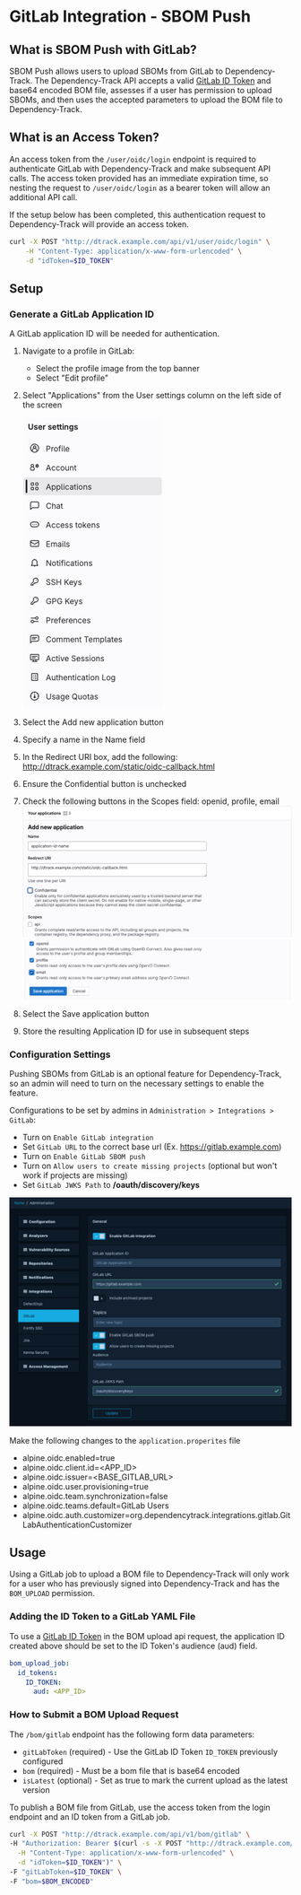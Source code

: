 # GitLab Integration - SBOM Push

## What is SBOM Push with GitLab?

SBOM Push allows users to upload SBOMs from GitLab to Dependency-Track. The Dependency-Track API accepts a valid [GitLab ID Token](https://docs.gitlab.com/ci/secrets/id_token_authentication/) and base64 encoded BOM file, assesses if a user has permission to upload SBOMs, and then uses the accepted parameters to upload the BOM file to Dependency-Track.

## What is an Access Token?

An access token from the `/user/oidc/login` endpoint is required to authenticate GitLab with Dependency-Track and make subsequent API calls. The access token provided has an immediate expiration time, so nesting the request to `/user/oidc/login` as a bearer token will allow an additional API call.

If the setup below has been completed, this authentication request to Dependency-Track will provide an access token.

```bash
curl -X POST "http://dtrack.example.com/api/v1/user/oidc/login" \
    -H "Content-Type: application/x-www-form-urlencoded" \
    -d "idToken=$ID_TOKEN"
```

## Setup

### Generate a GitLab Application ID

A GitLab application ID will be needed for authentication.

1. Navigate to a profile in GitLab:
    * Select the profile image from the top banner
    * Select "Edit profile"
2. Select "Applications" from the User settings column on the left side of the screen

   ![Applications](images/integrations_gitlab_applications.png)
3. Select the Add new application button
4. Specify a name in the Name field
5. In the Redirect URI box, add the following: <http://dtrack.example.com/static/oidc-callback.html>
6. Ensure the Confidential button is unchecked
7. Check the following buttons in the Scopes field: openid, profile, email
![New Application ID](images/integrations_gitlab_app_id.png)
![New Application ID 2](images/integrations_gitlab_app_id2.png)
8. Select the Save application button
9. Store the resulting Application ID for use in subsequent steps

### Configuration Settings

Pushing SBOMs from GitLab is an optional feature for Dependency-Track, so an admin will need to turn on the necessary settings to enable the feature.

Configurations to be set by admins in `Administration > Integrations > GitLab`:

* Turn on `Enable GitLab integration`
* Set `GitLab URL` to the correct base url (Ex. <https://gitlab.example.com>)
* Turn on `Enable GitLab SBOM push`
* Turn on `Allow users to create missing projects` (optional but won't work if projects are missing)
* Set `GitLab JWKS Path` to **/oauth/discovery/keys**

![GitLab Push Settings](images/integrations_gitlab_sbom_settings.png)

Make the following changes to the `application.properites` file

* alpine.oidc.enabled=true
* alpine.oidc.client.id=<APP_ID>
* alpine.oidc.issuer=<BASE_GITLAB_URL>
* alpine.oidc.user.provisioning=true
* alpine.oidc.team.synchronization=false
* alpine.oidc.teams.default=GitLab Users
* alpine.oidc.auth.customizer=org.dependencytrack.integrations.gitlab.GitLabAuthenticationCustomizer

## Usage

Using a GitLab job to upload a BOM file to Dependency-Track will only work for a user who has previously signed into Dependency-Track and has the `BOM_UPLOAD` permission.

### Adding the ID Token to a GitLab YAML File

To use a [GitLab ID Token](https://docs.gitlab.com/ci/secrets/id_token_authentication/) in the BOM upload api request, the application ID created above should be set to the ID Token's audience (aud) field.

```yml
bom_upload_job:
  id_tokens:
    ID_TOKEN:
      aud: <APP_ID>
```

### How to Submit a BOM Upload Request

The `/bom/gitlab` endpoint has the following form data parameters:

* `gitLabToken` (required) - Use the GitLab ID Token `ID_TOKEN` previously configured
* `bom` (required) - Must be a bom file that is base64 encoded
* `isLatest` (optional) - Set as true to mark the current upload as the latest version

To publish a BOM file from GitLab, use the access token from the login endpoint and an ID token from a GitLab job.

```bash
curl -X POST "http://dtrack.example.com/api/v1/bom/gitlab" \
-H "Authorization: Bearer $(curl -s -X POST "http://dtrack.example.com/api/v1/user/oidc/login" \
  -H "Content-Type: application/x-www-form-urlencoded" \
  -d "idToken=$ID_TOKEN")" \
-F "gitLabToken=$ID_TOKEN" \
-F "bom=$BOM_ENCODED"
```
